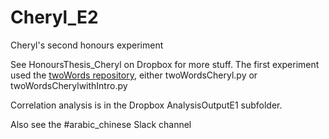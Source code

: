# Cheryl_E2
Cheryl's second honours experiment

See HonoursThesis_Cheryl on Dropbox for more stuff. The first experiment used the [twoWords repository](https://github.com/alexholcombe/twoWords), either twoWordsCheryl.py or twoWordsCherylwithIntro.py

Correlation analysis is in the Dropbox AnalysisOutputE1 subfolder.

Also see the #arabic_chinese Slack channel
